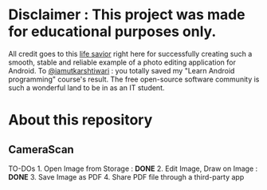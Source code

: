 # Disclaimer : This project was made for educational purposes only.
All credit goes to this [life savior](https://github.com/iamutkarshtiwari/) right here for
successfully creating such a smooth, stable and reliable example of a photo editing application for Android.
To [@iamutkarshtiwari](https://github.com/iamutkarshtiwari/) : you totally saved my
"Learn Android programming" course's result. The free open-source software community is such a
wonderful land to be in as an IT student.

# About this repository
## CameraScan
  TO-DOs
    1. Open Image from Storage : **DONE**
    2. Edit Image, Draw on Image : **DONE**
    3. Save Image as PDF
    4. Share PDF file through a third-party app
